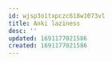 ```yaml
---
id: wjsp3o1txpczc618w1073vl
title: Anki laziness
desc: ''
updated: 1691177021586
created: 1691177021586
---
```

